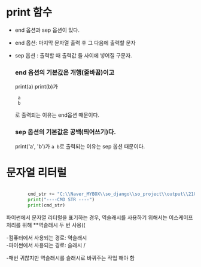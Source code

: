 

# print 함수

- end 옵션과 sep 옵션이 있다.
 
- end 옵션: 마지막 문자열 출력 후 그 다음에 출력할 문자  

- sep 옵션 : 출력할 때 출력값 들 사이에 넣어질 구문자.
  ### end 옵션의 기본값은 개행(줄바꿈)이고
  
  print(a)
  print(b)가
  
  ```
   a
   b
  ```
  로 출력되는 이유는 end옵션 때문이다.
  
  ### sep 옵션의 기본값은 공백(띄어쓰기)다.
   print('a', 'b')가 ```a b```로 출력되는 이유는 sep 옵션 때문이다.





# 문자열 리터럴 
```python

        cmd_str += "C:\\Naver_MYBOX\\so_django\\so_project\\output\\210318 -t 8"
        print("----CMD STR ----")
        print(cmd_str)
```

파이썬에서 문자열 리터럴을 표기하는 경우,
역슬래시를 사용하기 위해서는 이스케이프 처리를 위해 **역슬래시 두 번 사용((

-컴퓨터에서 사용되는 경로: 역슬래시 \
-파이썬에서 사용되는 경로: 슬래시 /

-매번 귀찮지만 역슬래시를 슬래시로 바꿔주는 작업 해야 함




